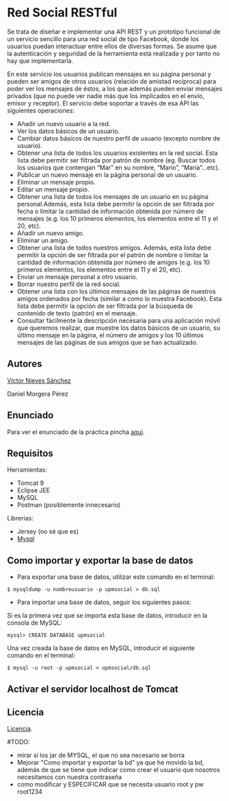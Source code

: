 # Red Social RESTful
Se trata de diseñar e implementar una API REST y un prototipo funcional de un servicio
sencillo para una red social de tipo Facebook, donde los usuarios puedan interactuar
entre ellos de diversas formas. Se asume que la autenticación y seguridad de la
herramienta está realizada y por tanto no hay que implementarla.

En este servicio los usuarios publican mensajes en su página personal y pueden ser
amigos de otros usuarios (relación de amistad recíproca) para poder ver los mensajes
de éstos, a los que además pueden enviar mensajes privados (que no puede ver nadie
más que los implicados en el envío, emisor y receptor). El servicio debe soportar a
través de esa API las siguientes operaciones:
- Añadir un nuevo usuario a la red.
- Ver los datos básicos de un usuario.
- Cambiar datos básicos de nuestro perfil de usuario (excepto nombre de usuario).
- Obtener una lista de todos los usuarios existentes en la red social. Esta lista debe permitir ser filtrada por patrón de nombre (eg. Buscar todos los usuarios que
contengan “Mar” en su nombre, “Mario”, “María”…etc).
- Publicar un nuevo mensaje en la página personal de un usuario.
- Eliminar un mensaje propio.
- Editar un mensaje propio.
- Obtener una lista de todos los mensajes de un usuario en su página personal.Además, esta lista debe permitir la opción de ser filtrada por fecha o limitar la
cantidad de información obtenida por número de mensajes (e.g. los 10 primeros elementos, los elementos entre el 11 y el 20, etc).
- Añadir un nuevo amigo.
- Eliminar un amigo.
- Obtener una lista de todos nuestros amigos. Además, esta lista debe permitir la opción de ser filtrada por el patrón de nombre o limitar la cantidad de información obtenida por número de amigos (e.g. los 10 primeros elementos, los elementos entre el 11 y el 20, etc).
- Enviar un mensaje personal a otro usuario.
- Borrar nuestro perfil de la red social.
- Obtener una lista con los últimos mensajes de las páginas de nuestros amigos ordenados por fecha (similar a como lo muestra Facebook). Esta lista
debe permitir la opción de ser filtrada por la búsqueda de contenido de texto (patrón) en el mensaje.
- Consultar fácilmente la descripción necesaria para una aplicación móvil que queremos realizar, que muestre los datos básicos de un usuario, su último mensaje en la página, el número de amigos y los 10 últimos mensajes de las páginas de sus amigos que se han actualizado.

## Autores
[Víctor Nieves Sánchez](https://twitter.com/VictorNS69)

Daniel Morgera Pérez

## Enunciado
Para ver el enunciado de la práctica pincha [aquí](/doc/Practica-RESTful-2019-enunciado.pdf).

## Requisitos
Herramientas:
- Tomcat 9
- Eclipse JEE
- MySQL
- Postman (posiblemente innecesario)

Librerias:
- Jersey (no sé que es)
- [Mysql](/upmsocial/lib/mysql-connector-java-5.1.47-bin.jar)
## Como importar y exportar la base de datos
- Para exportar una base de datos, utilizar este comando en el terminal:
```
$ mysqldump -u nombreusuario -p upmsocial > db.sql
```
- Para importar una base de datos, seguir los siguientes pasos:

Si es la primera vez que se importa esta base de datos, introducir en la consola de MySQL:
```
mysql> CREATE DATABASE upmsocial
```
Una vez creada la base de datos en MySQL, introducir el siguiente comando en el terminal:
```
$ mysql -u root -p upmsocial < upmsocial/db.sql
```
## Activar el servidor localhost de Tomcat
## Licencia
[Licencia](/LICENSE).

#TODO:
- mirar si los jar de MYSQL, el que no sea necesario se borra
- Mejorar "Como importar y exportar la bd" ya que he movido la bd, además de que se tiene que indicar como crear el usuario que nosotros necesitamos con nuestra contraseña
- como modificar y ESPECIFICAR que se necesita usuario root y pw root1234
